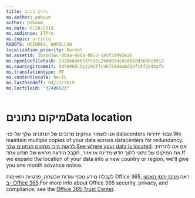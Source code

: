 ```yaml
---
title: מיקום נתונים
ms.author: pebaum
author: pebaum
ms.date: 6/20/2018
ms.audience: ITPro
ms.topic: article
ROBOTS: NOINDEX, NOFOLLOW
localization_priority: Normal
ms.assetid: 3bab036c-dbaa-406a-8b73-1e5f31993436
ms.openlocfilehash: 2d284dd4b53fcd1c2b0d094cd16662d3686c6912
ms.sourcegitcommit: 9d78905c512192ffc4675468abd2efc5f2e4baf4
ms.translationtype: MT
ms.contentlocale: he-IL
ms.lasthandoff: 04/23/2019
ms.locfileid: "32406523"
---
```

# <a name="data-location"></a><span data-ttu-id="e3ee2-102">מיקום נתונים</span><span class="sxs-lookup"><span data-stu-id="e3ee2-102">Data location</span></span>

<span data-ttu-id="e3ee2-103">אנו לשמור עותקים מרובים של הנתונים שלך על-פני datacenters עבור יתירות.</span><span class="sxs-lookup"><span data-stu-id="e3ee2-103">We maintain multiple copies of your data across datacenters for redundancy.</span></span> <span data-ttu-id="e3ee2-104">[לראות היכן ממוקם הנתונים שלך](https://office.com/datamaps).</span><span class="sxs-lookup"><span data-stu-id="e3ee2-104">[See where your data is located](https://office.com/datamaps).</span></span> <span data-ttu-id="e3ee2-105">אם אנו להרחיב את המיקום של נתוני לתוך חדש מדינה או אזור, תקבל הודעה מראש של חודש אחד.</span><span class="sxs-lookup"><span data-stu-id="e3ee2-105">If we expand the location of your data into a new country or region, we'll give you one month advance notice.</span></span>
  
<span data-ttu-id="e3ee2-106">לקבלת מידע נוסף אודות אבטחה, פרטיות ותאימות Office 365, ראה [מרכז יחסי האמון ב- Office 365](https://products.office.com/business/office-365-trust-center-welcome).</span><span class="sxs-lookup"><span data-stu-id="e3ee2-106">For more info about Office 365 security, privacy, and compliance, see the [Office 365 Trust Center](https://products.office.com/business/office-365-trust-center-welcome).</span></span> 
  

